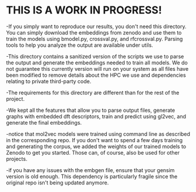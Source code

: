 # THIS IS A WORK IN PROGRESS!

-If you simply want to reproduce our results, you don't need this directory. You can simply download the embeddings from zenodo and use them to train the models using bmodel.py, crossval.py, and rfcrossval.py. Parsing tools to help you analyze the output are available under utils.

-This directory contains a sanitized version of the scripts we use to parse the output and generate the embeddings needed to train all models. We do not guarantee this currently version will run on your system as all files have been modified to remove details about the HPC we use and dependencies relating to private third-party code.

-The requirements for this directory are different than for the rest of the project.

-We kept all the features that allow you to parse output files, generate graphs with embedded dft descriptors, train and predict using gl2vec, and generate the final embeddings.

-notice that mol2vec models were trained using command line as described in the corresponding repo. If you don't want to spend a few days training and generating the corpus, we added the weights of our trained models to Zenodo to get you started. Those can, of course, also be used for other projects.

-if you have any issues with the embgen file, ensure that your gensim version is old enough. This dependency is particularly fragile since the original repo isn't being updated anymore.